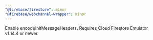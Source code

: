 ```yaml
---
"@firebase/firestore": minor
"@firebase/webchannel-wrapper": minor
---
```


Enable encodeInitMessageHeaders. Requires Cloud Firestore Emulator v1.14.4 or newer.
